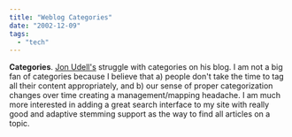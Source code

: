 ```yaml
---
title: "Weblog Categories"
date: "2002-12-09"
tags: 
  - "tech"
---
```


**Categories**. [Jon Udell's](http://weblog.infoworld.com/udell/2002/12/09.html#a533) struggle with categories on his blog. I am not a big fan of categories because I believe that a) people don't take the time to tag all their content appropriately, and b) our sense of proper categorization changes over time creating a management/mapping headache. I am much more interested in adding a great search interface to my site with really good and adaptive stemming support as the way to find all articles on a topic.
